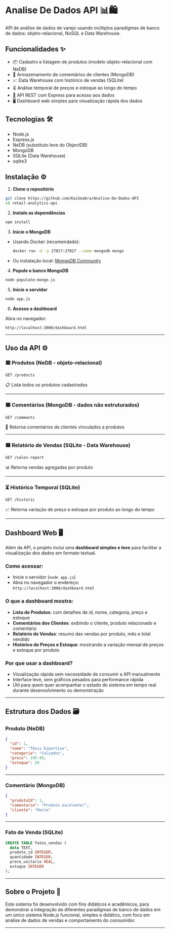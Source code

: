 # Analise De Dados API 📊🛍️

API de análise de dados de varejo usando múltiplos paradigmas de banco de dados: objeto-relacional, NoSQL e Data Warehouse.

## Funcionalidades ✨

* 📦 Cadastro e listagem de produtos (modelo objeto-relacional com NeDB)  
* 💬 Armazenamento de comentários de clientes (MongoDB)  
* 📈 Data Warehouse com histórico de vendas (SQLite)  
* ⏳ Análise temporal de preços e estoque ao longo do tempo  
* 🔗 API REST com Express para acesso aos dados  
* 🖥️ Dashboard web simples para visualização rápida dos dados  

## Tecnologias 🛠️

* Node.js  
* Express.js  
* NeDB (substituto leve do ObjectDB)  
* MongoDB  
* SQLite (Data Warehouse)  
* sqlite3  

## Instalação ⚙️

1. **Clone o repositório**

```bash
git clone https://github.com/KaiSeabra/Analise-De-Dados-API
cd retail-analytics-api
```

2. **Instale as dependências**

```bash
npm install
```

3. **Inicie o MongoDB**

* Usando Docker (recomendado):

  ```bash
  docker run -d -p 27017:27017 --name mongodb mongo
  ```

* Ou instalação local: [MongoDB Community](https://www.mongodb.com/try/download/community)

4. **Popule o banco MongoDB**

```bash
node populate-mongo.js
```

5. **Inicie o servidor**

```bash
node app.js
```

6. **Acesse a dashboard**

Abra no navegador:

```
http://localhost:3000/dashboard.html
```

---

## Uso da API ⚙️

### 🟨 Produtos (NeDB - objeto-relacional)

```http
GET /products
```

📋 Lista todos os produtos cadastrados

---

### 🟪 Comentários (MongoDB - dados não estruturados)

```http
GET /comments
```

💬 Retorna comentários de clientes vinculados a produtos

---

### 🟦 Relatório de Vendas (SQLite - Data Warehouse)

```http
GET /sales-report
```

📊 Retorna vendas agregadas por produto

---

### ⏳ Histórico Temporal (SQLite)

```http
GET /historic
```

📈 Retorna variação de preço e estoque por produto ao longo do tempo

---

## Dashboard Web 🖥️

Além da API, o projeto inclui uma **dashboard simples e leve** para facilitar a visualização dos dados em formato textual.

### Como acessar:

- Inicie o servidor (`node app.js`)
- Abra no navegador o endereço:  
  `http://localhost:3000/dashboard.html`

### O que a dashboard mostra:

- **Lista de Produtos**: com detalhes de id, nome, categoria, preço e estoque  
- **Comentários dos Clientes**: exibindo o cliente, produto relacionado e comentário  
- **Relatório de Vendas**: resumo das vendas por produto, mês e total vendido  
- **Histórico de Preços e Estoque**: mostrando a variação mensal de preços e estoque por produto

### Por que usar a dashboard?

- Visualização rápida sem necessidade de consumir a API manualmente  
- Interface leve, sem gráficos pesados para performance rápida  
- Útil para quem quer acompanhar o estado do sistema em tempo real durante desenvolvimento ou demonstração  

---

## Estrutura dos Dados 🗃️

### Produto (NeDB)

```json
{
  "id": 1,
  "nome": "Tênis Esportivo",
  "categoria": "Calçados",
  "preco": 199.99,
  "estoque": 20
}
```

---

### Comentário (MongoDB)

```json
{
  "produtoId": 1,
  "comentario": "Produto excelente!",
  "cliente": "Maria"
}
```

---

### Fato de Venda (SQLite)

```sql
CREATE TABLE fatos_vendas (
  data TEXT,
  produto_id INTEGER,
  quantidade INTEGER,
  preco_unitario REAL,
  estoque INTEGER
);
```

---

## Sobre o Projeto 📘

Este sistema foi desenvolvido com fins didáticos e acadêmicos, para demonstrar a integração de diferentes paradigmas de banco de dados em um único sistema Node.js funcional, simples e didático, com foco em análise de dados de vendas e comportamento do consumidor.

---
